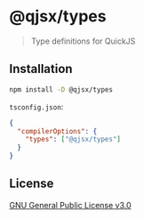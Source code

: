 # @qjsx/types

> Type definitions for QuickJS

## Installation

```bash
npm install -D @qjsx/types
```

`tsconfig.json`:

```json
{
  "compilerOptions": {
    "types": ["@qjsx/types"]
  }
}
```

## License

[GNU General Public License v3.0](https://www.gnu.org/licenses/gpl-3.0.html)
